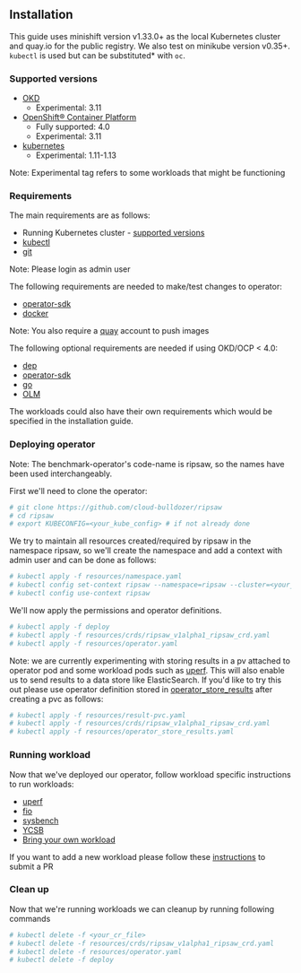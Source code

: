 ## Installation
This guide uses minishift version v1.33.0+ as the local Kubernetes cluster
and quay.io for the public registry. We also test on minikube version v0.35+.
`kubectl` is used but can be substituted* with `oc`.

### Supported versions
* [OKD](https://www.okd.io/)
  * Experimental: 3.11
* [OpenShift® Container Platform](https://www.openshift.com/products/container-platform/)
  * Fully supported: 4.0
  * Experimental: 3.11
* [kubernetes](https://kubernetes.io/)
  * Experimental: 1.11-1.13

Note: Experimental tag refers to some workloads that might be functioning

### Requirements
<!---
TODO(aakarsh):
Get the specific versions for requirements
-->

The main requirements are as follows:
* Running Kubernetes cluster - [supported versions](#Supported-Versions)
* [kubectl](https://kubernetes.io/docs/tasks/tools/install-kubectl/)
* [git](https://git-scm.com/downloads)

Note: Please login as admin user

The following requirements are needed to make/test changes to operator:
* [operator-sdk](https://github.com/operator-framework/operator-sdk)
* [docker](https://docs.docker.com/install/)

Note: You also require a [quay](https://quay.io/) account to push images

The following optional requirements are needed if using OKD/OCP < 4.0:
* [dep](https://golang.github.io/dep/docs/installation.html)
* [operator-sdk](https://github.com/operator-framework/operator-sdk)
* [go](https://golang.org/dl/)
* [OLM](https://github.com/operator-framework/operator-lifecycle-manager)

The workloads could also have their own requirements which would be specified
in the installation guide.

### Deploying operator
Note: The benchmark-operator's code-name is ripsaw, so the names have been
used interchangeably.

First we'll need to clone the operator:

```bash
# git clone https://github.com/cloud-bulldozer/ripsaw
# cd ripsaw
# export KUBECONFIG=<your_kube_config> # if not already done
```

We try to maintain all resources created/required by ripsaw in the namespace
ripsaw, so we'll create the namespace and add a context with admin user and
can be done as follows:

```bash
# kubectl apply -f resources/namespace.yaml
# kubectl config set-context ripsaw --namespace=ripsaw --cluster=<your_cluster_name> --user=<your_cluster_admin_user>
# kubectl config use-context ripsaw
```

We'll now apply the permissions and operator definitions.

```bash
# kubectl apply -f deploy
# kubectl apply -f resources/crds/ripsaw_v1alpha1_ripsaw_crd.yaml
# kubectl apply -f resources/operator.yaml
```

Note: we are currently experimenting with storing results in a pv attached to operator pod
and some workload pods such as [uperf](uperf.md). This will also enable us to send results
to a data store like ElasticSearch. If you'd like to try this out please use operator definition
stored in [operator_store_results](../resources/operator_store_results.yaml) after creating a pvc
as follows:
```bash
# kubectl apply -f resources/result-pvc.yaml
# kubectl apply -f resources/crds/ripsaw_v1alpha1_ripsaw_crd.yaml
# kubectl apply -f resources/operator_store_results.yaml
```

### Running workload
Now that we've deployed our operator, follow workload specific instructions to
run workloads:
* [uperf](uperf.md)
* [fio](fio.md)
* [sysbench](sysbench.md)
* [YCSB](ycsb.md)
* [Bring your own workload](byowl.md)

If you want to add a new workload please follow these [instructions](../CONTRIBUTE.md#Add-workload) to submit a PR

### Clean up
Now that we're running workloads we can cleanup by running following commands

```bash
# kubectl delete -f <your_cr_file>
# kubectl delete -f resources/crds/ripsaw_v1alpha1_ripsaw_crd.yaml
# kubectl delete -f resources/operator.yaml
# kubectl delete -f deploy
```
